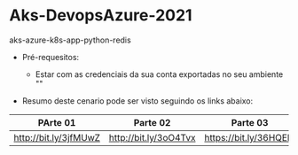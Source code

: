 # Aks-DevopsAzure-2021
aks-azure-k8s-app-python-redis

* Pré-requesitos:
  - Estar com as credenciais da sua conta exportadas no seu ambiente ""
 
* Resumo deste cenario pode ser visto seguindo os links abaixo: 

PArte 01 | Parte 02 | Parte 03
------------ | ------------- | -------------
 http://bit.ly/3jfMUwZ | http://bit.ly/3oO4Tvx | https://bit.ly/36HQElT
